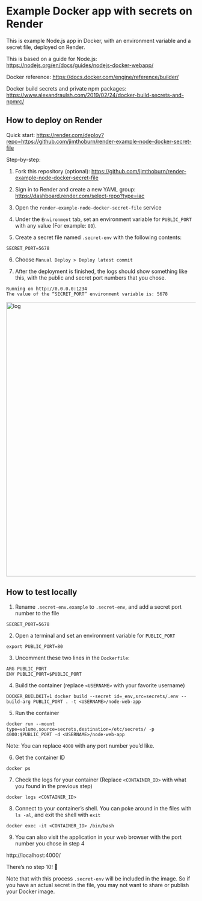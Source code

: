 # Example Docker app with secrets on Render

This is example Node.js app in Docker, with an environment variable and a secret file, deployed on Render.

This is based on a guide for Node.js:
https://nodejs.org/en/docs/guides/nodejs-docker-webapp/

Docker reference:
https://docs.docker.com/engine/reference/builder/

Docker build secrets and private npm packages:
https://www.alexandraulsh.com/2019/02/24/docker-build-secrets-and-npmrc/

## How to deploy on Render

Quick start:
https://render.com/deploy?repo=https://github.com/jimthoburn/render-example-node-docker-secret-file

Step-by-step:

1. Fork this repository (optional):
https://github.com/jimthoburn/render-example-node-docker-secret-file

2. Sign in to Render and create a new YAML group:
https://dashboard.render.com/select-repo?type=iac

3. Open the `render-example-node-docker-secret-file` service

4. Under the `Environment` tab, set an environment variable for `PUBLIC_PORT` with any value (For example: `80`).

5. Create a secret file named `.secret-env` with the following contents:
```
SECRET_PORT=5678
```

6. Choose `Manual Deploy > Deploy latest commit`

7. After the deployment is finished, the logs should show something like this, with the public and secret port numbers that you chose.
```
Running on http://0.0.0.0:1234
The value of the “SECRET_PORT” environment variable is: 5678
```

<img width="727" alt="log" src="https://user-images.githubusercontent.com/926616/119920784-bc5d7700-bf21-11eb-91eb-b15551ceeefe.png">


## How to test locally

1. Rename `.secret-env.example` to `.secret-env`, and add a secret port number to the file
```
SECRET_PORT=5678
```

2. Open a terminal and set an environment variable for `PUBLIC_PORT`
```
export PUBLIC_PORT=80
```

3. Uncomment these two lines in the `Dockerfile`:
```
ARG PUBLIC_PORT
ENV PUBLIC_PORT=$PUBLIC_PORT
```

4. Build the container (replace `<USERNAME>` with your favorite username)
```
DOCKER_BUILDKIT=1 docker build --secret id=_env,src=secrets/.env --build-arg PUBLIC_PORT . -t <USERNAME>/node-web-app
```

5. Run the container
```
docker run --mount type=volume,source=secrets,destination=/etc/secrets/ -p 4000:$PUBLIC_PORT -d <USERNAME>/node-web-app
```

Note: You can replace `4000` with any port number you’d like.

6. Get the container ID
```
docker ps
```

7. Check the logs for your container (Replace `<CONTAINER_ID>` with what you found in the previous step)
```
docker logs <CONTAINER_ID>
```

8. Connect to your container’s shell. You can poke around in the files with `ls -al`, and exit the shell with `exit`
```
docker exec -it <CONTAINER_ID> /bin/bash
```

9. You can also visit the application in your web browser with the port number you chose in step 4

http://localhost:4000/

There’s no step 10! 🎉

Note that with this process `.secret-env` will be included in the image. So if you have an actual secret in the file, you may not want to share or publish your Docker image.
